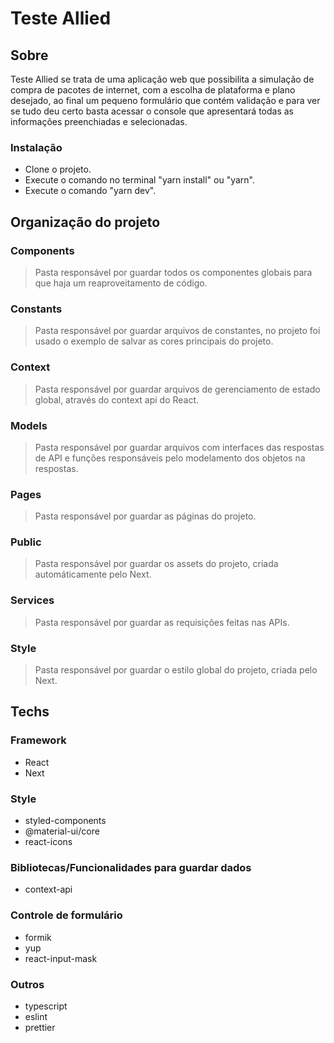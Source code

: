 # Teste Allied

## Sobre

Teste Allied se trata de uma aplicação web que possibilita a simulação de compra de pacotes de internet, com a escolha de plataforma e plano desejado, ao final um pequeno formulário que contém validação e para ver se tudo deu certo basta acessar o console que apresentará todas as informações preenchiadas e selecionadas.

### Instalação

- Clone o projeto.
- Execute o comando no terminal "yarn install" ou "yarn".
- Execute o comando "yarn dev".

## Organização do projeto

### Components

> Pasta responsável por guardar todos os componentes globais para que haja um reaproveitamento de código.

### Constants

> Pasta responsável por guardar arquivos de constantes, no projeto foi usado o exemplo de salvar as cores principais do projeto.

### Context

> Pasta responsável por guardar arquivos de gerenciamento de estado global, através do context api do React.

### Models

> Pasta responsável por guardar arquivos com interfaces das respostas de API e funções responsáveis pelo modelamento dos objetos na respostas.

### Pages

> Pasta responsável por guardar as páginas do projeto.

### Public

> Pasta responsável por guardar os assets do projeto, criada automáticamente pelo Next.

### Services

> Pasta responsável por guardar as requisições feitas nas APIs.

### Style

> Pasta responsável por guardar o estilo global do projeto, criada pelo Next.

## Techs

### Framework

- React
- Next

### Style

- styled-components
- @material-ui/core
- react-icons

### Bibliotecas/Funcionalidades para guardar dados

- context-api

### Controle de formulário

- formik
- yup
- react-input-mask

### Outros

- typescript
- eslint
- prettier
